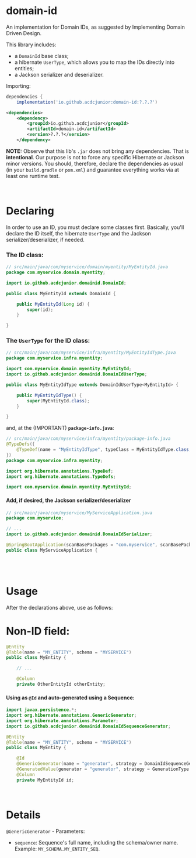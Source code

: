 # domain-id

An implementation for Domain IDs, as suggested by Implementing Domain Driven Design.

This library includes:

- a `DomainId` base class;
- a hibernate `UserType`, which allows you to map the IDs directly into entities;
- a Jackson serializer and deserializer.

Importing:

```groovy
dependencies {
    implementation('io.github.acdcjunior:domain-id:?.?.?')
```
```xml
<dependencies>
	<dependency>
		<groupId>io.github.acdcjunior</groupId>
		<artifactId>domain-id</artifactId>
		<version>?.?.?</version>
	</dependency>
```

**NOTE:** Observe that this lib's `.jar` does not bring any dependencies.
That is **intentional**. Our purpose is not to force any specific Hibernate or Jackson minor versions.
You should, therefore, declare the dependencies as usual (in your `build.gradle` or `pom.xml`) and guarantee
everything works via at least one runtime test.

<br>


# Declaring

In order to use an ID, you must declare some classes first. Basically, you'll declare the ID itself, the hibernate
`UserType` and the Jackson serializer/deserializer, if needed.

### The ID class:

```java
// src/main/java/com/myservice/domain/myentity/MyEntityId.java
package com.myservice.domain.myentity;

import io.github.acdcjunior.domainid.DomainId;

public class MyEntityId extends DomainId {

    public MyEntityId(Long id) {
        super(id);
    }

}
```
    
### The `UserType` for the ID class:

```java
// src/main/java/com/myservice/infra/myentity/MyEntityIdType.java
package com.myservice.infra.myentity;

import com.myservice.domain.myentity.MyEntityId;
import io.github.acdcjunior.domainid.DomainIdUserType;

public class MyEntityIdType extends DomainIdUserType<MyEntityId> {

    public MyEntityIdType() {
        super(MyEntityId.class);
    }

}
```

and, at the (IMPORTANT) **`package-info.java`**:

```java
// src/main/java/com/myservice/infra/myentity/package-info.java
@TypeDefs({
    @TypeDef(name = "MyEntityIdType", typeClass = MyEntityIdType.class, defaultForType = MyEntityId.class)
})
package com.myservice.infra.myentity;

import org.hibernate.annotations.TypeDef;
import org.hibernate.annotations.TypeDefs;

import com.myservice.domain.myentity.MyEntityId;
```
    
#### Add, if desired, the Jackson serializer/deserializer

```java
// src/main/java/com/myservice/MyServiceApplication.java
package com.myservice;

// ...   
import io.github.acdcjunior.domainid.DomainIdSerializer;

@SpringBootApplication(scanBasePackages = "com.myservice", scanBasePackageClasses = DomainIdSerializer.class)
public class MyServiceApplication {
```

<br><br>
    
# Usage

After the declarations above, use as follows:

# Non-ID field:

```java
@Entity
@Table(name = "MY_ENTITY", schema = "MYSERVICE")
public class MyEntity {

    // ...

    @Column
    private OtherEntityId otherEntity;
```

#### Using as `@Id` and auto-generated using a Sequence:

```java
import javax.persistence.*;
import org.hibernate.annotations.GenericGenerator;
import org.hibernate.annotations.Parameter;
import io.github.acdcjunior.domainid.DomainIdSequenceGenerator;

@Entity
@Table(name = "MY_ENTITY", schema = "MYSERVICE")
public class MyEntity {

    @Id
    @GenericGenerator(name = "generator", strategy = DomainIdSequenceGenerator.STRATEGY, parameters = @Parameter(name = "sequence", value = "MYSERVICE.SEQ_EXEMPLO"))
    @GeneratedValue(generator = "generator", strategy = GenerationType.SEQUENCE)
    @Column
    private MyEntityId id;
```

<br>

# Details

`@GenericGenerator` - Parameters:

- `sequence`: Sequence's full name, including the schema/owner name. Example: `MY_SCHEMA.MY_ENTITY_SEQ`.